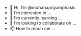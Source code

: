 - 👋 Hi, I’m @mohanapriyamphasis
- 👀 I’m interested in ...
- 🌱 I’m currently learning ...
- 💞️ I’m looking to collaborate on ...
- 📫 How to reach me ...

<!---
mohanapriyamphasis/mohanapriyamphasis is a ✨ special ✨ repository because its `README.md` (this file) appears on your GitHub profile.
You can click the Preview link to take a look at your changes.
--->

